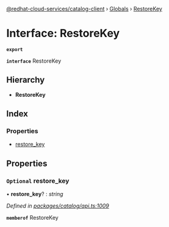 [@redhat-cloud-services/catalog-client](../README.md) › [Globals](../globals.md) › [RestoreKey](restorekey.md)

# Interface: RestoreKey

**`export`** 

**`interface`** RestoreKey

## Hierarchy

* **RestoreKey**

## Index

### Properties

* [restore_key](restorekey.md#optional-restore_key)

## Properties

### `Optional` restore_key

• **restore_key**? : *string*

*Defined in [packages/catalog/api.ts:1009](https://github.com/Hyperkid123/javascript-clients/blob/master/packages/catalog/api.ts#L1009)*

**`memberof`** RestoreKey

